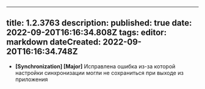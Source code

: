 
---
title: 1.2.3763
description: 
published: true
date: 2022-09-20T16:16:34.808Z
tags: 
editor: markdown
dateCreated: 2022-09-20T16:16:34.748Z
---		
		
- **[Synchronization] [Major]** Исправлена ошибка из-за которой настройки синхронизации могли не сохраниться при выходе из приложения &nbsp;
